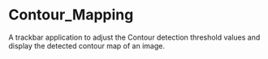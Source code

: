 Contour_Mapping
===============

A trackbar application to adjust the Contour detection threshold values and display the detected contour map of an image.
